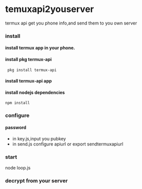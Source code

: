 # temuxapi2youserver
termux api get you phone info,and send them to you own server
### install
#### install termux app in your phone.
#### install pkg termux-api
` pkg install termux-api`
#### install termux-api app
#### install nodejs dependencies
`npm install`

### configure
#### password
- in key.js,input you pubkey
- in send.js configure apiurl or export sendtermuxapiurl

### start 
node loop.js
### decrypt from your server
